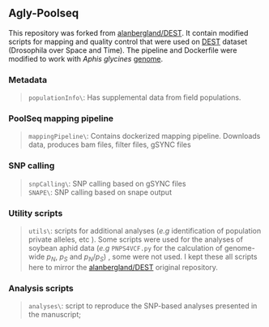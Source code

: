 ## Agly-Poolseq
This repository was forked from [alanbergland/DEST](https://github.com/alanbergland/DEST). It contain modified scripts for mapping and quality control that were used on [DEST](https://www.biorxiv.org/content/10.1101/2021.02.01.428994v3) dataset (Drosophila over Space and Time). The pipeline and Dockerfile were modified to work with _Aphis glycines_ [genome](https://academic.oup.com/g3journal/article/10/3/899/6026189).

### Metadata
  > `populationInfo\`: Has supplemental data from field populations.

### PoolSeq mapping pipeline
  > `mappingPipeline\`: Contains dockerized mapping pipeline. Downloads data, produces bam files, filter files, gSYNC files

### SNP calling
  > `snpCalling\`: SNP calling based on gSYNC files </br>
  > `SNAPE\`: SNP calling based on snape output

### Utility scripts
  > `utils\`: scripts for additional analyses (_e.g_ identification of population private alleles, etc ). Some scripts were used for the analyses of soybean aphid data (_e.g_  `PNPS4VCF.py` for the calculation of genome-wide $p_N$, $p_S$ and $p_N/p_S$) , some were not used. I kept these all scripts here to mirror the [alanbergland/DEST](https://github.com/alanbergland/DEST) original repository.
  

### Analysis scripts
> `analyses\`: script to reproduce the SNP-based analyses presented in the manuscript;
